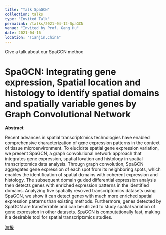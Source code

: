 ```yaml
---
title: "Talk SpaGCN"
collection: talks
type: "Invited Talk"
permalink: /talks/2021-04-12-SpaGCN
venue: "Invited by Prof. Gang Hu"
date: 2021-04-16
location: "Tianjin,China"
---
```


Give a talk about our SpaGCN method

SpaGCN: Integrating gene expression, Spatial location and histology to identify spatial domains and spatially variable genes by Graph Convolutional Network
===================

**Abstract**


Recent advances in spatial transcriptomics technologies have enabled comprehensive characterization of gene expression patterns in the context of tissue microenvironment. To elucidate spatial gene expression variation, we present SpaGCN, a graph convolutional network approach that integrates gene expression, spatial location and histology in spatial transcriptomics data analysis. Through graph convolution, SpaGCN aggregates gene expression of each spot from its neighboring spots, which enables the identification of spatial domains with coherent expression and histology. The subsequent domain guided differential expression analysis then detects genes with enriched expression patterns in the identified domains. Analyzing five spatially resolved transcriptomics datasets using SpaGCN, we show it can detect genes with much more enriched spatial expression patterns than existing methods. Furthermore, genes detected by SpaGCN are transferrable and can be utilized to study spatial variation of gene expression in other datasets. SpaGCN is computationally fast, making it a desirable tool for spatial transcriptomics studies.

[海报](https://www.jianguoyun.com/p/DY9sTGkQwfXRBxiL5Y4E)




